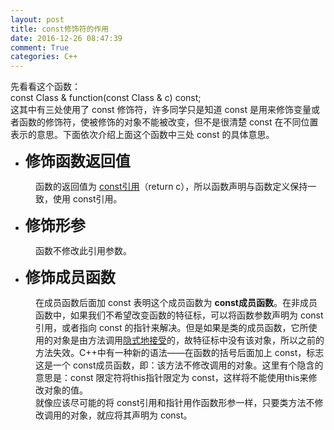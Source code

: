 ```yaml
---
layout: post
title: const修饰符的作用
date: 2016-12-26 08:47:39
comment: True
categories: C++
---
```



<span></span>
<div><span>先看看这个函数：</span></div>
<div style="">
<div><span>const Class &amp; function(const Class &amp; c) const;</span></div>
</div>
<div><span>这其中有三处使用了 const 修饰符，许多同学只是知道 const 是用来修饰变量或者函数的修饰符，使被修饰的对象不能被改变，但不是很清楚 const 在不同位置表示的意思。下面依次介绍上面这个函数中三处 const 的具体意思。</span></div>
<ul>
<li><span><strong><span style="font-size:24px">修饰函数返回&#20540;</span></strong></span></li></ul>
<div style="margin-left:40px">函数的返回&#20540;为 <u>const引用</u>（return c），所以函数声明与函数定义保持一致，使用 const引用。</div>
<ul>
<li><strong><span style="font-size:24px">修饰形参</span></strong></li></ul>
<div style="margin-left:40px">函数不修改此引用参数。</div>
<ul>
<li><strong><span style="font-size:24px">修饰成员函数</span></strong></li></ul>
<div style="margin-left:40px">在成员函数后面加 const 表明这个成员函数为 <strong>const成员函数</strong>。在非成员函数中，如果我们不希望改变函数的特征标，可以将函数参数声明为 const 引用，或者指向 const 的指针来解决。但是如果是类的成员函数，它所使用的对象是由方法调用<u>隐式地接受</u>的，故特征标中没有该对象，所以之前的方法失效。C&#43;&#43;中有一种新的语法——在函数的括号后面加上 const，标志这是一个 const成员函数，即：该方法不修改调用的对象。这里有个隐含的意思是：const
 限定符将this指针限定为 const，这样将不能使用this来修改对象的&#20540;。</div>
<div style="margin-left:40px">就像应该尽可能的将 const引用和指针用作函数形参一样，只要类方法不修改调用的对象，就应将其声明为 const。</div>
